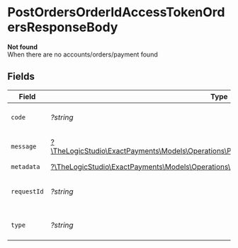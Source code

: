 # PostOrdersOrderIdAccessTokenOrdersResponseBody

**Not found**\
When there are no accounts/orders/payment found



## Fields

| Field                                                                                                                                                              | Type                                                                                                                                                               | Required                                                                                                                                                           | Description                                                                                                                                                        | Example                                                                                                                                                            |
| ------------------------------------------------------------------------------------------------------------------------------------------------------------------ | ------------------------------------------------------------------------------------------------------------------------------------------------------------------ | ------------------------------------------------------------------------------------------------------------------------------------------------------------------ | ------------------------------------------------------------------------------------------------------------------------------------------------------------------ | ------------------------------------------------------------------------------------------------------------------------------------------------------------------ |
| `code`                                                                                                                                                             | *?string*                                                                                                                                                          | :heavy_minus_sign:                                                                                                                                                 | Code of the api error.                                                                                                                                             | order-validation-error                                                                                                                                             |
| `message`                                                                                                                                                          | [?\TheLogicStudio\ExactPayments\Models\Operations\PostOrdersOrderIdAccessTokenOrdersMessage](../../models/operations/PostOrdersOrderIdAccessTokenOrdersMessage.md) | :heavy_minus_sign:                                                                                                                                                 | Message explaining the error.                                                                                                                                      |                                                                                                                                                                    |
| `metadata`                                                                                                                                                         | [?\TheLogicStudio\ExactPayments\Models\Operations\PostOrdersOrderIdAccessTokenMetadata](../../models/operations/PostOrdersOrderIdAccessTokenMetadata.md)           | :heavy_minus_sign:                                                                                                                                                 | N/A                                                                                                                                                                |                                                                                                                                                                    |
| `requestId`                                                                                                                                                        | *?string*                                                                                                                                                          | :heavy_minus_sign:                                                                                                                                                 | Identifier of the request.                                                                                                                                         | bcc78633-cd09-4e7d-8f3b-d593fdc1439c                                                                                                                               |
| `type`                                                                                                                                                             | *?string*                                                                                                                                                          | :heavy_minus_sign:                                                                                                                                                 | Type of the external error.                                                                                                                                        | api-error                                                                                                                                                          |